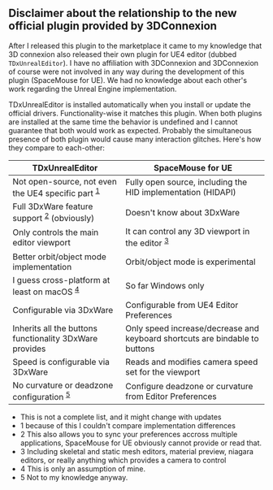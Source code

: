 ## Disclaimer about the relationship to the new official plugin provided by 3DConnexion

After I released this plugin to the marketplace it came to my knowledge that 3D connexion also released their own plugin for UE4 editor (dubbed `TDxUnrealEditor`). I have no affiliation with 3DConnexion and 3DConnexion of course were not involved in any way during the development of this plugin (SpaceMouse for UE). We had no knowledge about each other's work regarding the Unreal Engine implementation.

TDxUnrealEditor is installed automatically when you install or update the official drivers. Functionality-wise it matches this plugin. When both plugins are installed at the same time the behavior is undefined and I cannot guarantee that both would work as expected. Probably the simultaneous presence of both plugin would cause many interaction glitches. Here's how they compare to each-other:

| TDxUnrealEditor | SpaceMouse for UE |
| - | - |
| Not open-source, not even the UE4 specific part <sup>[1](#f1)</sup> | Fully open source, including the HID implementation (HIDAPI) |
| Full 3DxWare feature support <sup>[2](#f2)</sup> (obviously) | Doesn't know about 3DxWare |
| Only controls the main editor viewport | It can control any 3D viewport in the editor <sup>[3](#f3)</sup> |
| Better orbit/object mode implementation | Orbit/object mode is experimental |
| I guess cross-platform at least on macOS <sup>[4](#f4)</sup> | So far Windows only |
| Configurable via 3DxWare | Configurable from UE4 Editor Preferences |
| Inherits all the buttons functionality 3DxWare provides | Only speed increase/decrease and keyboard shortcuts are bindable to buttons |
| Speed is configurable via 3DxWare | Reads and modifies camera speed set for the viewport |
| No curvature or deadzone configuration <sup>[5](#f5)</sup> | Configure deadzone or curvature from Editor Preferences |

* This is not a complete list, and it might change with updates
* <a name="f1">1</a> because of this I couldn't compare implementation differences
* <a name="f2">2</a> This also allows you to sync your preferences accross multiple applications, SpaceMouse for UE obviously cannot provide or read that.
* <a name="f3">3</a> Including skeletal and static mesh editors, material preview, niagara editors, or really anything which provides a camera to control
* <a name="f4">4</a> This is only an assumption of mine.
* <a name="f5">5</a> Not to my knowledge anyway.